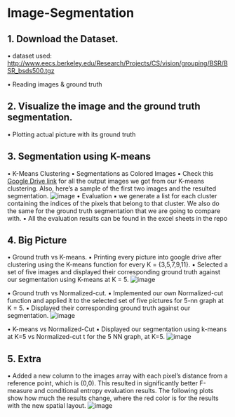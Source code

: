 # Image-Segmentation

  ## 1. Download the Dataset.  
 
• dataset used: 
http://www.eecs.berkeley.edu/Research/Projects/CS/vision/grouping/BSR/BSR_bsds500.tgz 

• Reading images & ground truth 
 
  ## 2. Visualize the image and the ground truth segmentation. 
 
• Plotting actual picture with its ground truth

  ## 3. Segmentation using K-means 
 
• K-Means Clustering 
• Segmentations as Colored Images 
▪ Check this [Google Drive link]([url](https://drive.google.com/drive/folders/1unBvbmhuKVGbSCnSKSvmiF_SD5zH5ZhW)) for all the output images we got from our K-means 
clustering. Also, here’s a sample of the first two images and the resulted segmentation.
![image](https://github.com/user-attachments/assets/3bce7f24-94c1-4378-aa22-d1295fe09d04)
• Evaluation 
  ▪ we generate a list for each cluster containing the indices of the pixels that belong to that cluster. We also do the same for the ground truth segmentation that we are going to compare with.
  ▪ All the evaluation results can be found in the excel sheets in the repo
  ## 4. Big Picture 
 
• Ground truth vs K-means. 
  ▪ Printing every picture into google drive after clustering using the K-means function for every K = {3,5,7,9,11}. 
  ▪ Selected a set of five images and displayed their corresponding ground truth against our segmentation using K-means at K = 5.
  ![image](https://github.com/user-attachments/assets/19ab9a48-747e-4eee-93c7-385728e8607b)

• Ground truth vs Normalized-cut. 
  ▪ Implemented our own Normalized-cut function and applied it to the selected set of five pictures for 5-nn graph at K = 5. 
  ▪ Displayed their corresponding ground truth against our segmentation. 
  ![image](https://github.com/user-attachments/assets/aca094f1-f779-4451-ac90-593851b53ab0)

• K-means vs Normalized-Cut 
  ▪ Displayed our segmentation using k-means at K=5 vs Normalized-cut t for the 5 NN graph, at K=5. 
  ![image](https://github.com/user-attachments/assets/88c4731a-ae09-487f-913c-adaee5c7d9c6)

  ## 5. Extra

• Added a new column to the images array with each pixel’s distance from a reference point, which is (0,0). This resulted in significantly better F-measure and conditional entropy evaluation results.
  The following plots show how much the results change, where the red color is for the results with the new spatial layout.
  ![image](https://github.com/user-attachments/assets/ecfb9aa1-ca4b-4bab-bc10-ac238802a817)

